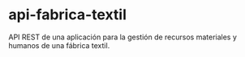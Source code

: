 # api-fabrica-textil
API REST de una aplicación para la gestión de recursos materiales y humanos de una fábrica textil.
